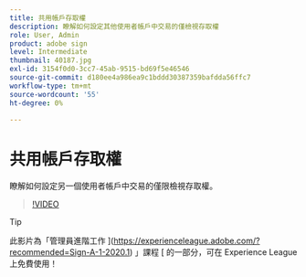 ```yaml
---
title: 共用帳戶存取權
description: 瞭解如何設定其他使用者帳戶中交易的僅檢視存取權
role: User, Admin
product: adobe sign
level: Intermediate
thumbnail: 40187.jpg
exl-id: 3154f0d0-3cc7-45ab-9515-bd69f5e46546
source-git-commit: d180ee4a986ea9c1bddd30387359bafdda56ffc7
workflow-type: tm+mt
source-wordcount: '55'
ht-degree: 0%

---
```


# 共用帳戶存取權

瞭解如何設定另一個使用者帳戶中交易的僅限檢視存取權。

>[!VIDEO](https://video.tv.adobe.com/v/40187?hidetitle=true)

>[!TIP]
>
>此影片為「管理員進階工作 ](https://experienceleague.adobe.com/?recommended=Sign-A-1-2020.1) 」課程 [ 的一部分，可在 Experience League 上免費使用！
